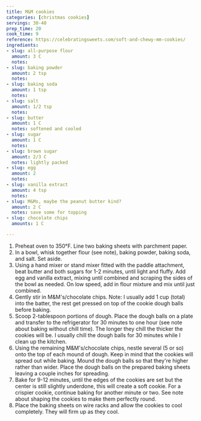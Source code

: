 ```yaml
---
title: M&M cookies
categories: [christmas cookies]
servings: 30-40
prep_time: 20
cook_time: 9
reference: https://celebratingsweets.com/soft-and-chewy-mm-cookies/
ingredients:
- slug: all-purpose flour
  amount: 3 C
  notes:
- slug: baking powder
  amount: 2 tsp
  notes:
- slug: baking soda
  amount: 1 tsp
  notes:
- slug: salt
  amount: 1/2 tsp
  notes:
- slug: butter
  amount: 1 C
  notes: softened and cooled
- slug: sugar
  amount: 1 C
  notes:
- slug: brown sugar
  amount: 2/3 C
  notes: lightly packed
- slug: egg
  amount: 2
  notes:
- slug: vanilla extract
  amount: 4 tsp
  notes:
- slug: M&Ms, maybe the peanut butter kind?
  amount: 2 C
  notes: save some for topping
- slug: chocolate chips
  amounts: 1 C

---
```

1. Preheat oven to 350°F. Line two baking sheets with parchment paper.
2. In a bowl, whisk together flour (see note), baking powder, baking soda, and salt. Set aside.
3. Using a hand mixer or stand mixer fitted with the paddle attachment, beat butter and both sugars for 1-2 minutes, until light and fluffy. Add egg and vanilla extract, mixing until combined and scraping the sides of the bowl as needed. On low speed, add in flour mixture and mix until just combined.
4. Gently stir in M&M's/chocolate chips. Note: I usually add 1 cup (total) into the batter, the rest get pressed on top of the cookie dough balls before baking.
5. Scoop 2-tablespoon portions of dough. Place the dough balls on a plate and transfer to the refrigerator for 30 minutes to one hour (see note about baking without chill time). The longer they chill the thicker the cookies will be. I usually chill the dough balls for 30 minutes while I clean up the kitchen.
6. Using the remaining M&M's/chocolate chips, nestle several (5 or so) onto the top of each mound of dough. Keep in mind that the cookies will spread out while baking. Mound the dough balls so that they're higher rather than wider. Place the dough balls on the prepared baking sheets leaving a couple inches for spreading.
7. Bake for 9-12 minutes, until the edges of the cookies are set but the center is still slightly underdone, this will create a soft cookie. For a crispier cookie, continue baking for another minute or two. See note about shaping the cookies to make them perfectly round.
8. Place the baking sheets on wire racks and allow the cookies to cool completely. They will firm up as they cool.
